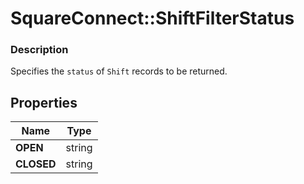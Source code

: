 # SquareConnect::ShiftFilterStatus

### Description

Specifies the `status` of `Shift` records to be returned.

## Properties
Name | Type
------------ | -------------
**OPEN** | string
**CLOSED** | string


